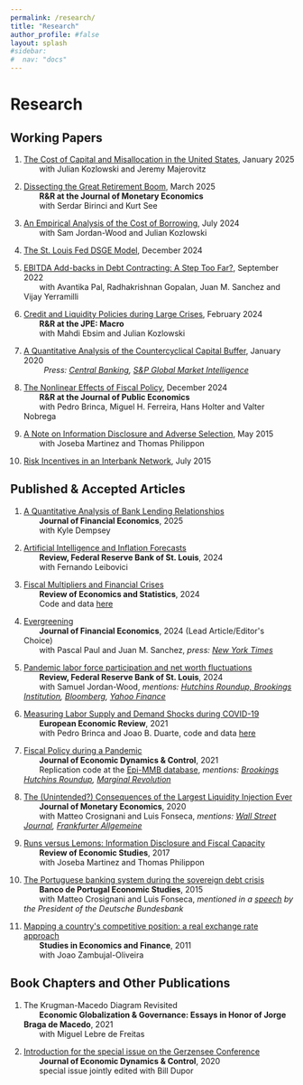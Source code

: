 ```yaml
---
permalink: /research/
title: "Research"
author_profile: #false
layout: splash
#sidebar:
#  nav: "docs"
---
```


# Research

## Working Papers

1. [The Cost of Capital and Misallocation in the United States](https:/mfariacastro.github.io/files/FKM_jan2025.pdf), January 2025<br/>
&nbsp;&nbsp;&nbsp;&nbsp;&nbsp;&nbsp; with Julian Kozlowski and Jeremy Majerovitz <br/>

1. [Dissecting the Great Retirement Boom](https:/mfariacastro.github.io/files/BFS_Retirement_March2025.pdf), March 2025<br/>
&nbsp;&nbsp;&nbsp;&nbsp;&nbsp;&nbsp; **R&R at the Journal of Monetary Economics** <br/>
&nbsp;&nbsp;&nbsp;&nbsp;&nbsp;&nbsp; with Serdar Birinci and Kurt See <br/>

2. [An Empirical Analysis of the Cost of Borrowing](https://s3.amazonaws.com/real.stlouisfed.org/wp/2024/2024-016.pdf), July 2024<br/>
&nbsp;&nbsp;&nbsp;&nbsp;&nbsp;&nbsp; with Sam Jordan-Wood and Julian Kozlowski <br/>

3. [The St. Louis Fed DSGE Model](https:/mfariacastro.github.io/files/FRBSTL_DSGE.pdf), December 2024<br/>

5. [EBITDA Add-backs in Debt Contracting: A Step Too Far?](https://s3.amazonaws.com/real.stlouisfed.org/wp/2022/2022-029.pdf), September 2022<br/>
&nbsp;&nbsp;&nbsp;&nbsp;&nbsp;&nbsp; with Avantika Pal, Radhakrishnan Gopalan, Juan M. Sanchez and Vijay Yerramilli <br/>

6. [Credit and Liquidity Policies during Large Crises](https://s3.amazonaws.com/real.stlouisfed.org/wp/2020/2020-035.pdf), February 2024<br/>
&nbsp;&nbsp;&nbsp;&nbsp;&nbsp;&nbsp; **R&R at the JPE: Macro** <br/>
&nbsp;&nbsp;&nbsp;&nbsp;&nbsp;&nbsp; with Mahdi Ebsim and Julian Kozlowski <br/>

7. [A Quantitative Analysis of the Countercyclical Capital Buffer](https://mfariacastro.github.io/files/CCyB_January2020.pdf), January 2020 <br/>
&nbsp;&nbsp;&nbsp;&nbsp;&nbsp;&nbsp;&nbsp;&nbsp; *Press: [Central Banking](https://www.centralbanking.com/central-banks/financial-stability/macro-prudential/4339026/raising-ccybs-could-have-greatly-mitigated-2008-crisis-st-louis-fed-paper), [S&P Global Market Intelligence](https://www.spglobal.com/marketintelligence/en/news-insights/latest-news-headlines/53971866)*  

8. [The Nonlinear Effects of Fiscal Policy](https://mfariacastro.github.io/files/NonlinearEffectsFiscalPolicy_Dec2024.pdf), December 2024<br/> 
&nbsp;&nbsp;&nbsp;&nbsp;&nbsp;&nbsp; **R&R at the Journal of Public Economics** <br/>
&nbsp;&nbsp;&nbsp;&nbsp;&nbsp;&nbsp; with Pedro Brinca, Miguel H. Ferreira, Hans Holter and Valter Nobrega<br/>

9. [A Note on Information Disclosure and Adverse Selection](https://mfariacastro.github.io/files/Note_Information_Disclosure.pdf), May 2015<br/>
&nbsp;&nbsp;&nbsp;&nbsp;&nbsp;&nbsp; with Joseba Martinez and Thomas Philippon <br/>
    
10. [Risk Incentives in an Interbank Network](https://mfariacastro.github.io/files/interbank_networks.pdf), July 2015 

## Published & Accepted Articles

1. [A Quantitative Analysis of Bank Lending Relationships](https:/mfariacastro.github.io/files/DFC_2025.pdf)<br/>
&nbsp;&nbsp;&nbsp;&nbsp;&nbsp;&nbsp; **Journal of Financial Economics**, 2025 <br/>
&nbsp;&nbsp;&nbsp;&nbsp;&nbsp;&nbsp; with Kyle Dempsey<br/>

2. [Artificial Intelligence and Inflation Forecasts](https://s3.amazonaws.com/real.stlouisfed.org/wp/2023/2023-015.pdf)<br/>
&nbsp;&nbsp;&nbsp;&nbsp;&nbsp;&nbsp; **Review, Federal Reserve Bank of St. Louis**, 2024 <br/>
&nbsp;&nbsp;&nbsp;&nbsp;&nbsp;&nbsp; with Fernando Leibovici

3. [Fiscal Multipliers and Financial Crises](https://s3.amazonaws.com/real.stlouisfed.org/wp/2018/2018-023.pdf)<br/>
&nbsp;&nbsp;&nbsp;&nbsp;&nbsp;&nbsp; **Review of Economics and Statistics**, 2024 <br/>
&nbsp;&nbsp;&nbsp;&nbsp;&nbsp;&nbsp; Code and data [here](https://dataverse.harvard.edu/dataset.xhtml?persistentId=doi:10.7910/DVN/WCTVTA)

4. [Evergreening](https://mfariacastro.github.io/files/FPS_Aug2023.pdf)<br/>
&nbsp;&nbsp;&nbsp;&nbsp;&nbsp;&nbsp; **Journal of Financial Economics**, 2024 (Lead Article/Editor's Choice)<br/>
&nbsp;&nbsp;&nbsp;&nbsp;&nbsp;&nbsp; with Pascal Paul and Juan M. Sanchez, *press: [New York Times](https://www.nytimes.com/2022/10/05/opinion/humility-capitalism.html)*

5. [Pandemic labor force participation and net worth fluctuations](https://files.stlouisfed.org/files/htdocs/publications/review/2024/01/05/pandemic-labor-force-participation-and-net-worth-fluctuations.pdf)<br/>
&nbsp;&nbsp;&nbsp;&nbsp;&nbsp;&nbsp; **Review, Federal Reserve Bank of St. Louis**, 2024 <br/>
&nbsp;&nbsp;&nbsp;&nbsp;&nbsp;&nbsp; with Samuel Jordan-Wood, *mentions: [Hutchins Roundup, Brookings Institution](https://www.brookings.edu/2023/05/11/hutchins-roundup-net-worth-and-retirement-inflation-dynamics-and-more/), [Bloomberg](https://www.bloomberg.com/news/articles/2023-06-21/pandemic-retirees-head-back-to-work-in-us-as-asset-boom-fades), [Yahoo Finance](https://finance.yahoo.com/news/pandemic-retirees-us-head-back-184232104.html)*

6. [Measuring Labor Supply and Demand Shocks during COVID-19](https://mfariacastro.github.io/files/BDF2020_v8.pdf)<br/>
&nbsp;&nbsp;&nbsp;&nbsp;&nbsp;&nbsp; **European Economic Review**, 2021 <br/>
&nbsp;&nbsp;&nbsp;&nbsp;&nbsp;&nbsp; with Pedro Brinca and Joao B. Duarte, code and data [here](https://github.com/jbduarte/labor_supply_demand_covid19)

7. [Fiscal Policy during a Pandemic](https://mfariacastro.github.io/files/Covid_February2021.pdf) <br/>
&nbsp;&nbsp;&nbsp;&nbsp;&nbsp;&nbsp; **Journal of Economic Dynamics & Control**, 2021 <br/>
&nbsp;&nbsp;&nbsp;&nbsp;&nbsp;&nbsp; Replication code at the [Epi-MMB database](https://www.epi-mmb.com/download-code), *mentions: [Brookings Hutchins Roundup](https://www.brookings.edu/blog/up-front/2020/03/26/hutchins-roundup-unemployment-insurance-information-channels-and-more/), [Marginal Revolution](https://marginalrevolution.com/marginalrevolution/2020/03/tuesday-assorted-links-256.html)*  

8. [The (Unintended?) Consequences of the Largest Liquidity Injection Ever](https://s3.amazonaws.com/real.stlouisfed.org/wp/2017/2017-039.pdf)<br/>
&nbsp;&nbsp;&nbsp;&nbsp;&nbsp;&nbsp; **Journal of Monetary Economics**, 2020 <br/>
&nbsp;&nbsp;&nbsp;&nbsp;&nbsp;&nbsp; with Matteo Crosignani and Luis Fonseca, *mentions: [Wall Street Journal](https://www.wsj.com/articles/fed-paper-looks-at-unintended-consequences-of-largest-liquidity-injection-ever-1486748614), [Frankfurter Allgemeine](http://blogs.faz.net/fazit/2016/01/06/was-kann-die-ezb-7140/)* 

9. [Runs versus Lemons: Information Disclosure and Fiscal Capacity](https://mfariacastro.github.io/files/runs_versus_lemons.pdf)  
&nbsp;&nbsp;&nbsp;&nbsp;&nbsp;&nbsp; **Review of Economic Studies**, 2017  
&nbsp;&nbsp;&nbsp;&nbsp;&nbsp;&nbsp; with Joseba Martinez and Thomas Philippon

10. [The Portuguese banking system during the sovereign debt crisis](https://mfariacastro.github.io/files/CCF2015.pdf)  
&nbsp;&nbsp;&nbsp;&nbsp;&nbsp;&nbsp; **Banco de Portugal Economic Studies**, 2015  
&nbsp;&nbsp;&nbsp;&nbsp;&nbsp;&nbsp; with Matteo Crosignani and Luis Fonseca, *mentioned in a [speech](https://www.bundesbank.de/Redaktion/EN/Reden/2015/2015_12_10_weidmann.html) by the President of the Deutsche Bundesbank*

11. [Mapping a country's competitive position: a real exchange rate approach](http://www.emeraldinsight.com/doi/abs/10.1108/10867371111141981)  
&nbsp;&nbsp;&nbsp;&nbsp;&nbsp;&nbsp; **Studies in Economics and Finance**, 2011  
&nbsp;&nbsp;&nbsp;&nbsp;&nbsp;&nbsp; with Joao Zambujal-Oliveira

## Book Chapters and Other Publications
1. The Krugman-Macedo Diagram Revisited <br/>
&nbsp;&nbsp;&nbsp;&nbsp;&nbsp;&nbsp; **Economic Globalization & Governance: Essays in Honor of Jorge Braga de Macedo**, 2021 <br/>
&nbsp;&nbsp;&nbsp;&nbsp;&nbsp;&nbsp; with Miguel Lebre de Freitas

2. [Introduction for the special issue on the Gerzensee Conference](https://www.sciencedirect.com/science/article/pii/S0165188920300397)<br/>
&nbsp;&nbsp;&nbsp;&nbsp;&nbsp;&nbsp; **Journal of Economic Dynamics & Control**, 2020 <br/>
&nbsp;&nbsp;&nbsp;&nbsp;&nbsp;&nbsp; special issue jointly edited with Bill Dupor
